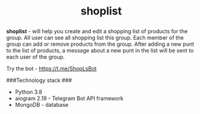 # <p align="center">  shoplist #

**shoplist** - will help you create and edit a shopping list of products for the group. 
All user can see all shopping list this group.
Each member of the group can add or remove products from the group. 
After adding a new punt to the list of products, a message about a new punt in the list will be sent to each user of the group.  

Try the bot - https://t.me/ShopLsBot

###Technology stack ###
* Python 3.8
* aiogram 2.19 - Telegram Bot API framework
* MongoDB - database